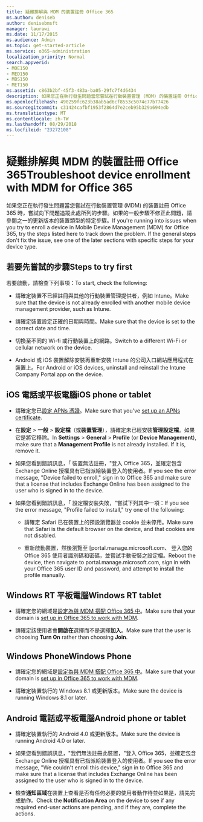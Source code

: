 ```yaml
---
title: 疑難排解與 MDM 的裝置註冊 Office 365
ms.author: deniseb
author: denisebmsft
manager: laurawi
ms.date: 11/17/2015
ms.audience: Admin
ms.topic: get-started-article
ms.service: o365-administration
localization_priority: Normal
search.appverid:
- MOE150
- MED150
- MBS150
- MET150
ms.assetid: c863b2bf-45f3-483a-ba05-29fc7f4d6434
description: 如果您正在執行發生問題當您嘗試在行動裝置管理 (MDM) 的裝置註冊 Office 365 時，嘗試向下問題追蹤此處所列的步驟。如果的一般步驟不修正此問題，請參閱之一的更新版本的裝置類型的特定步驟。
ms.openlocfilehash: 490259fc623b38ab5ad6cf8553c5074c77b77426
ms.sourcegitcommit: c31424cafbf1953f2864d7e2ceb95b329a694edb
ms.translationtype: MT
ms.contentlocale: zh-TW
ms.lasthandoff: 08/29/2018
ms.locfileid: "23272108"
---
```

# <a name="troubleshoot-device-enrollment-with-mdm-for-office-365"></a><span data-ttu-id="9846d-104">疑難排解與 MDM 的裝置註冊 Office 365</span><span class="sxs-lookup"><span data-stu-id="9846d-104">Troubleshoot device enrollment with MDM for Office 365</span></span>

<span data-ttu-id="9846d-p102">如果您正在執行發生問題當您嘗試在行動裝置管理 (MDM) 的裝置註冊 Office 365 時，嘗試向下問題追蹤此處所列的步驟。如果的一般步驟不修正此問題，請參閱之一的更新版本的裝置類型的特定步驟。</span><span class="sxs-lookup"><span data-stu-id="9846d-p102">If you're running into issues when you try to enroll a device in Mobile Device Management (MDM) for Office 365, try the steps listed here to track down the problem. If the general steps don't fix the issue, see one of the later sections with specific steps for your device type.</span></span>
  
## <a name="steps-to-try-first"></a><span data-ttu-id="9846d-107">若要先嘗試的步驟</span><span class="sxs-lookup"><span data-stu-id="9846d-107">Steps to try first</span></span>

<span data-ttu-id="9846d-108">若要啟動，請檢查下列事項：</span><span class="sxs-lookup"><span data-stu-id="9846d-108">To start, check the following:</span></span>
  
- <span data-ttu-id="9846d-109">請確定裝置不已經註冊與其他的行動裝置管理提供者，例如 Intune。</span><span class="sxs-lookup"><span data-stu-id="9846d-109">Make sure that the device is not already enrolled with another mobile device management provider, such as Intune.</span></span>
    
- <span data-ttu-id="9846d-110">請確定裝置設定正確的日期與時間。</span><span class="sxs-lookup"><span data-stu-id="9846d-110">Make sure that the device is set to the correct date and time.</span></span>
    
- <span data-ttu-id="9846d-111">切換至不同的 Wi-fi 或行動裝置上的網路。</span><span class="sxs-lookup"><span data-stu-id="9846d-111">Switch to a different Wi-Fi or cellular network on the device.</span></span>
    
- <span data-ttu-id="9846d-112">Android 或 iOS 裝置解除安裝再重新安裝 Intune 的公司入口網站應用程式在裝置上。</span><span class="sxs-lookup"><span data-stu-id="9846d-112">For Android or iOS devices, uninstall and reinstall the Intune Company Portal app on the device.</span></span>
    
## <a name="ios-phone-or-tablet"></a><span data-ttu-id="9846d-113">iOS 電話或平板電腦</span><span class="sxs-lookup"><span data-stu-id="9846d-113">iOS phone or tablet</span></span>

- <span data-ttu-id="9846d-114">請確定您已[設定 APNs 憑證](https://support.office.com/article/522b43f4-a2ff-46f6-962a-dd4f47e546a7)。</span><span class="sxs-lookup"><span data-stu-id="9846d-114">Make sure that you've [set up an APNs certificate](https://support.office.com/article/522b43f4-a2ff-46f6-962a-dd4f47e546a7).</span></span>
    
- <span data-ttu-id="9846d-p103">在**設定** \> **一般** \> **設定檔**（或**裝置管理**），請確定未已經安裝**管理設定檔**。如果它是將它移除。</span><span class="sxs-lookup"><span data-stu-id="9846d-p103">In **Settings** \> **General** \> **Profile** (or **Device Management**), make sure that a **Management Profile** is not already installed. If it is, remove it.</span></span> 
    
- <span data-ttu-id="9846d-117">如果您看到錯誤訊息，「 裝置無法註冊，"登入 Office 365，並確定包含 Exchange Online 授權具有已指派給裝置登入的使用者。</span><span class="sxs-lookup"><span data-stu-id="9846d-117">If you see the error message, "Device failed to enroll," sign in to Office 365 and make sure that a license that includes Exchange Online has been assigned to the user who is signed in to the device.</span></span>
    
- <span data-ttu-id="9846d-118">如果您看到錯誤訊息，「 設定檔安裝失敗，"嘗試下列其中一項：</span><span class="sxs-lookup"><span data-stu-id="9846d-118">If you see the error message, "Profile failed to install," try one of the following:</span></span>
    
  - <span data-ttu-id="9846d-119">請確定 Safari 已在裝置上的預設瀏覽器並 cookie 並未停用。</span><span class="sxs-lookup"><span data-stu-id="9846d-119">Make sure that Safari is the default browser on the device, and that cookies are not disabled.</span></span>
    
  - <span data-ttu-id="9846d-120">重新啟動裝置，然後瀏覽至 [portal.manage.microsoft.com、 登入您的 Office 365 使用者識別碼和密碼，並嘗試手動安裝之設定檔。</span><span class="sxs-lookup"><span data-stu-id="9846d-120">Reboot the device, then navigate to portal.manage.microsoft.com, sign in with your Office 365 user ID and password, and attempt to install the profile manually.</span></span>
    
## <a name="windows-rt-tablet"></a><span data-ttu-id="9846d-121">Windows RT 平板電腦</span><span class="sxs-lookup"><span data-stu-id="9846d-121">Windows RT tablet</span></span>

- <span data-ttu-id="9846d-122">請確定您的網域是[設定為與 MDM 搭配 Office 365 中](set-up-mobile-device-management.md)。</span><span class="sxs-lookup"><span data-stu-id="9846d-122">Make sure that your domain is [set up in Office 365 to work with MDM](set-up-mobile-device-management.md).</span></span>
    
- <span data-ttu-id="9846d-123">請確定該使用者會**開啟在**選擇而不是選擇**加入**。</span><span class="sxs-lookup"><span data-stu-id="9846d-123">Make sure that the user is choosing **Turn On** rather than choosing **Join**.</span></span>
    
## <a name="windows-phone"></a><span data-ttu-id="9846d-124">Windows Phone</span><span class="sxs-lookup"><span data-stu-id="9846d-124">Windows Phone</span></span>

- <span data-ttu-id="9846d-125">請確定您的網域是[設定為與 MDM 搭配 Office 365 中](set-up-mobile-device-management.md)。</span><span class="sxs-lookup"><span data-stu-id="9846d-125">Make sure that your domain is [set up in Office 365 to work with MDM](set-up-mobile-device-management.md).</span></span>
    
- <span data-ttu-id="9846d-126">請確定裝置執行的 Windows 8.1 或更新版本。</span><span class="sxs-lookup"><span data-stu-id="9846d-126">Make sure the device is running Windows 8.1 or later.</span></span>
    
## <a name="android-phone-or-tablet"></a><span data-ttu-id="9846d-127">Android 電話或平板電腦</span><span class="sxs-lookup"><span data-stu-id="9846d-127">Android phone or tablet</span></span>

- <span data-ttu-id="9846d-128">請確定裝置執行的 Android 4.0 或更新版本。</span><span class="sxs-lookup"><span data-stu-id="9846d-128">Make sure the device is running Android 4.0 or later.</span></span>
    
- <span data-ttu-id="9846d-129">如果您看到錯誤訊息，"我們無法註冊此裝置，"登入 Office 365，並確定包含 Exchange Online 授權具有已指派給裝置登入的使用者。</span><span class="sxs-lookup"><span data-stu-id="9846d-129">If you see the error message, "We couldn't enroll this device," sign in to Office 365 and make sure that a license that includes Exchange Online has been assigned to the user who is signed in to the device.</span></span>
    
- <span data-ttu-id="9846d-130">檢查**通知區域**在裝置上查看是否有任何必要的使用者動作待並如果是，請先完成動作。</span><span class="sxs-lookup"><span data-stu-id="9846d-130">Check the **Notification Area** on the device to see if any required end-user actions are pending, and if they are, complete the actions.</span></span> 
    

